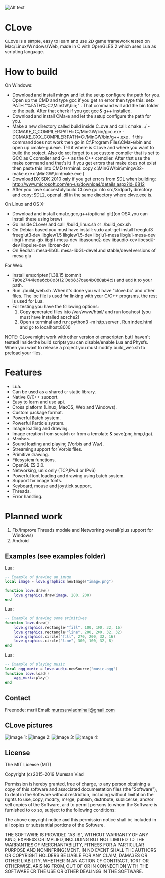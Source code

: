 ![Alt text](opt/CLoveLogo.png?raw=true "CLove")

CLove
=====
CLove is a simple, easy to learn and use 2D game framework tested on
Mac/Linux/Windows/Web, made in C with OpenGLES 2 which uses Lua as scripting language.

How to build
============
On Windows:
- Download and install mingw and let the setup configure the path for you.
 Open up the CMD and type gcc if you get an error then type this: setx PATH "%PATH%;C:\MinGW\bin;" . That command will add
 the bin folder to the path.
 After that check if you got gcc & g++ installed.
- Download and install CMake and let the setup configure the path for you.
- Make a new directory called build inside CLove and call:
 cmake ../ -DCMAKE_C_COMPILER:PATH=C:/MinGW/bin/gcc.exe -DCMAKE_CXX_COMPILER:PATH=C:/MinGW/bin/g++.exe . If this command
 does not work then go in C:\Program Files\CMake\bin and open up cmake-gui.exe. Tell it where is CLove and where you want to build the   project. Also do not forget to use custom compiler that is set to GCC as C compiler and G++ as the C++ compiler.
 After that use the make command and that's it( if you get errors that make does not exist then paste this into CMD terminal:
  copy c:\MinGW\bin\mingw32-make.exe c:\MinGW\bin\make.exe )
- Download DX SDK 2010 only if you get errors from SDL when building: http://www.microsoft.com/en-us/download/details.aspx?id=6812
- After you have succesfuly build CLove go into src/3rdparty directory and copy: SDL2, openal .dll in the same directory where clove.exe is.


On Linux and OS X:
- Download and install cmake,gcc,g++(optional git)(on OSX you can install these using brew)
- Go inside CLove/ and call ./build_linux.sh or ./build_osx.sh 
- On Debian based you must have install:
sudo apt-get install freeglut3 freeglut3-dev libglew1.5 libglew1.5-dev
libglu1-mesa libglu1-mesa-dev libgl1-mesa-glx libgl1-mesa-dev libasound2-dev
libaudio-dev libesd0-dev libpulse-dev libroar-dev
- On Redhat: mesa-libGL mesa-libGL-devel and stable/devel versions of mesa glu


For Web: 
- Install emscripten(1.38.15 (commit 7a0e27441eda6cb0e3f1210e6837cae4b080ab4c)) and add it to your path.
- Run ./build_web.sh .When it's done you will have "clove.bc" and other files. The .bc file is used 
for linking with your C/C++ programs, the rest is used for Lua.
- For testing you have the following options: 
    1. Copy generated files into /var/www/html/ and run localhost (you must have installed apache2)
    1. Open a terminal and run: python3 -m http.server . Run index.html and go to localhost:8000


NOTE:
CLove might work with other version of emscripten but I haven't tested!
Inside the build scripts you can disable/enable Lua and Physfs.
When you want to release a project you must modify build_web.sh to preload your files.

Features
========
- Lua.
- Can be used as a shared or static library.
- Native C/C++ support.
- Easy to learn and use api.
- Cross platform (Linux, MacOS, Web and Windows).
- Custom package format.
- Powerful Batch system.
- Powerful Particle system.
- Image loading and drawing.
- Image creation from scratch or from a template & save(png,bmp,tga).
- Meshes.
- Sound loading and playing (Vorbis and Wav).
- Streaming support for Vorbis files.
- Primitive drawing.
- Filesystem functions.
- OpenGL ES 2.0.
- Networking, unix only (TCP,IPv4 or IPv6)
- Powerful font loading and drawing using batch system.
- Support for image fonts.
- Keyboard, mouse and joystick support.
- Threads.
- Error handling.

Planned work
============
1. Fix/Improve Threads module and Networking overall(plus support for Windows)
1. Android

Examples (see examples folder)
--------

Lua:
```lua
-- Example of drawing an image
local image = love.graphics.newImage("image.png")

function love.draw()
	love.graphics.draw(image, 200, 200)
end
```

Lua:
```lua
-- Example of drawing some primitives
function love.draw()
	love.graphics.rectangle("fill", 100, 100, 32, 16)
	love.graphics.rectangle("line", 200, 200, 32, 32)
	love.graphics.circle("fill", 270, 200, 32, 16)
	love.graphics.circle("line", 300, 100, 32, 8)
end
```

Lua:
```lua
-- Example of playing music
local ogg_music = love.audio.newSource("music.ogg")
function love.load()
	ogg_music:play()
end
```


Contact
-------

Freenode: murii
Email: muresanvladmihail@gmail.com


CLove pictures
-----------------------------

![Image 1:](opt/data/4.png?raw=true "See examples folder")
![Image 2:](opt/data/1.png?raw=true "Web")
![Image 3:](opt/data/2.png?raw=true "Linux")
![Image 4:](opt/data/3.png?raw=true "Os X")

License
-------

The MIT License (MIT)

Copyright (c) 2015-2019 Muresan Vlad

Permission is hereby granted, free of charge, to any person obtaining a copy
of this software and associated documentation files (the "Software"), to deal
in the Software without restriction, including without limitation the rights
to use, copy, modify, merge, publish, distribute, sublicense, and/or sell
copies of the Software, and to permit persons to whom the Software is
furnished to do so, subject to the following conditions:

The above copyright notice and this permission notice shall be included in all
copies or substantial portions of the Software.

THE SOFTWARE IS PROVIDED "AS IS", WITHOUT WARRANTY OF ANY KIND, EXPRESS OR
IMPLIED, INCLUDING BUT NOT LIMITED TO THE WARRANTIES OF MERCHANTABILITY,
FITNESS FOR A PARTICULAR PURPOSE AND NONINFRINGEMENT. IN NO EVENT SHALL THE
AUTHORS OR COPYRIGHT HOLDERS BE LIABLE FOR ANY CLAIM, DAMAGES OR OTHER
LIABILITY, WHETHER IN AN ACTION OF CONTRACT, TORT OR OTHERWISE, ARISING FROM,
OUT OF OR IN CONNECTION WITH THE SOFTWARE OR THE USE OR OTHER DEALINGS IN THE
SOFTWARE.
